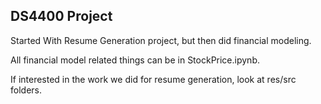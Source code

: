 ## DS4400 Project

Started With Resume Generation project, but then did financial modeling. 

All financial model related things can be in StockPrice.ipynb.

If interested in the work we did for resume generation, look at res/src folders.
